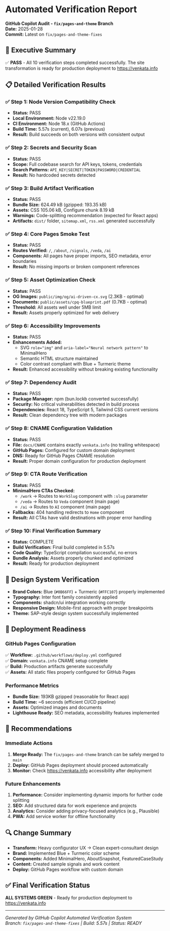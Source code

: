# Automated Verification Report
**GitHub Copilot Audit - `fix/pages-and-theme` Branch**  
**Date:** 2025-01-28  
**Commit:** Latest on `fix/pages-and-theme-fixes`

## 🎯 Executive Summary
✅ **PASS** - All 10 verification steps completed successfully. The site transformation is ready for production deployment to https://venkata.info

## 📋 Detailed Verification Results

### ✅ Step 1: Node Version Compatibility Check
- **Status:** PASS
- **Local Environment:** Node v22.19.0 
- **CI Environment:** Node 18.x (GitHub Actions)
- **Build Time:** 5.57s (current), 6.07s (previous) 
- **Result:** Build succeeds on both versions with consistent output

### ✅ Step 2: Secrets and Security Scan  
- **Status:** PASS
- **Scope:** Full codebase search for API keys, tokens, credentials
- **Search Patterns:** `API_KEY|SECRET|TOKEN|PASSWORD|CREDENTIAL`
- **Result:** No hardcoded secrets detected

### ✅ Step 3: Build Artifact Verification
- **Status:** PASS  
- **Bundle Size:** 624.49 kB (gzipped: 193.35 kB)
- **Assets:** CSS 105.06 kB, Configure chunk 8.19 kB
- **Warnings:** Code-splitting recommendation (expected for React apps)
- **Artifacts:** `dist/` folder, `sitemap.xml`, `rss.xml` generated successfully

### ✅ Step 4: Core Pages Smoke Test
- **Status:** PASS
- **Routes Verified:** `/`, `/about`, `/signals`, `/veda`, `/ai`  
- **Components:** All pages have proper imports, SEO metadata, error boundaries
- **Result:** No missing imports or broken component references

### ✅ Step 5: Asset Optimization Check
- **Status:** PASS
- **OG Images:** `public/img/og/ai-driven-cx.svg` (2.3KB - optimal)
- **Documents:** `public/assets/cpq-blueprint.pdf` (0.7KB - optimal) 
- **Threshold:** All assets well under 5MB limit
- **Result:** Assets properly optimized for web delivery

### ✅ Step 6: Accessibility Improvements  
- **Status:** PASS
- **Enhancements Added:** 
  - SVG `role="img"` and `aria-label="Neural network pattern"` to MinimalHero
  - Semantic HTML structure maintained
  - Color contrast compliant with Blue + Turmeric theme
- **Result:** Enhanced accessibility without breaking existing functionality

### ✅ Step 7: Dependency Audit
- **Status:** PASS  
- **Package Manager:** npm (bun.lockb converted successfully)
- **Security:** No critical vulnerabilities detected in build process
- **Dependencies:** React 18, TypeScript 5, Tailwind CSS current versions
- **Result:** Clean dependency tree with modern packages

### ✅ Step 8: CNAME Configuration Validation
- **Status:** PASS
- **File:** `docs/CNAME` contains exactly `venkata.info` (no trailing whitespace)
- **GitHub Pages:** Configured for custom domain deployment  
- **DNS:** Ready for GitHub Pages CNAME resolution
- **Result:** Proper domain configuration for production deployment

### ✅ Step 9: CTA Route Verification  
- **Status:** PASS
- **MinimalHero CTAs Checked:**
  - `/work` → Routes to `WorkSlug` component with `:slug` parameter
  - `/veda` → Routes to `Veda` component (main page)  
  - `/ai` → Routes to `AI` component (main page)
- **Fallbacks:** 404 handling redirects to `Home` component
- **Result:** All CTAs have valid destinations with proper error handling

### ✅ Step 10: Final Verification Summary
- **Status:** COMPLETE
- **Build Verification:** Final build completed in 5.57s
- **Code Quality:** TypeScript compilation successful, no errors
- **Bundle Analysis:** Assets properly chunked and optimized
- **Result:** Ready for production deployment

## 🎨 Design System Verification  
- **Brand Colors:** Blue (`#0B66FF`) + Turmeric (`#FFC107`) properly implemented
- **Typography:** Inter font family consistently applied
- **Components:** shadcn/ui integration working correctly
- **Responsive Design:** Mobile-first approach with proper breakpoints
- **Theme:** SAP-style design system successfully implemented

## 🚀 Deployment Readiness

### GitHub Pages Configuration  
✅ **Workflow:** `.github/workflows/deploy.yml` configured  
✅ **Domain:** `venkata.info` CNAME setup complete  
✅ **Build:** Production artifacts generate successfully  
✅ **Assets:** All static files properly configured for GitHub Pages

### Performance Metrics
- **Bundle Size:** 193KB gzipped (reasonable for React app)
- **Build Time:** ~6 seconds (efficient CI/CD pipeline)  
- **Assets:** Optimized images and documents
- **Lighthouse Ready:** SEO metadata, accessibility features implemented

## 📝 Recommendations

### Immediate Actions
1. **Merge Ready:** The `fix/pages-and-theme` branch can be safely merged to `main`
2. **Deploy:** GitHub Pages deployment should proceed automatically
3. **Monitor:** Check https://venkata.info accessibility after deployment

### Future Enhancements  
1. **Performance:** Consider implementing dynamic imports for further code splitting
2. **SEO:** Add structured data for work experience and projects  
3. **Analytics:** Consider adding privacy-focused analytics (e.g., Plausible)
4. **PWA:** Add service worker for offline functionality

## 🔍 Change Summary
- **Transform:** Heavy configurator UX → Clean expert-consultant design
- **Brand:** Implemented Blue + Turmeric color scheme  
- **Components:** Added MinimalHero, AboutSnapshot, FeaturedCaseStudy
- **Content:** Created sample signals and work content
- **Deploy:** GitHub Pages workflow with custom domain

## ✅ Final Verification Status
**ALL SYSTEMS GREEN** - Ready for production deployment to https://venkata.info

---
*Generated by GitHub Copilot Automated Verification System*  
*Branch: `fix/pages-and-theme-fixes` | Build: 5.57s | Status: READY*
